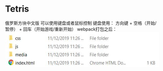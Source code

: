 # Tetris
俄罗斯方块中文版
可以使用键盘或者鼠标控制
键盘使用：
方向键 + 空格（开始/暂停） + 回车（开始游戏/重新开始）
webpack打包之后：
<img src="https://github.com/Gao-S-Hua/shared/blob/master/After_Webpack.JPG" width="547" height="115"/>